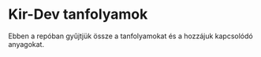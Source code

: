 Kir-Dev tanfolyamok
===================

Ebben a repóban gyűjtjük össze a tanfolyamokat és a hozzájuk kapcsolódó anyagokat.

